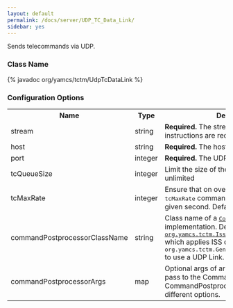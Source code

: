 ```yaml
---
layout: default
permalink: /docs/server/UDP_TC_Data_Link/
sidebar: yes
---
```


Sends telecommands via UDP.

### Class Name
{% javadoc org/yamcs/tctm/UdpTcDataLink %}


### Configuration Options

<table class="inline">
  <tr>
    <th>Name</th>
    <th>Type</th>
    <th>Description</th>
  </tr>
  <tr>
    <td class="code">stream</td>
    <td class="code">string</td>
    <td><b>Required.</b> The stream where command instructions are received</td>
  </tr>
  <tr>
    <td class="code">host</td>
    <td class="code">string</td>
    <td><strong>Required.</strong> The host of the TC provider</td>
  </tr>

  <tr>
    <td class="code">port</td>
    <td class="code">integer</td>
    <td><strong>Required.</strong> The UDP port to connect to</td>
  </tr>

  <tr>
    <td class="code">tcQueueSize</td>
    <td class="code">integer</td>
    <td>Limit the size of the queue. Default: unlimited</td>
  </tr>

  <tr>
    <td class="code">tcMaxRate</td>
    <td class="code">integer</td>
    <td>Ensure that on overage no more than <tt>tcMaxRate</tt> commands are issued during any given second. Default: unspecified</td>
  </tr>

  <tr>
    <td class="code">commandPostprocessorClassName</td>
    <td class="code">string</td>
    <td>
      Class name of a <a href="https://www.yamcs.org/yamcs/javadoc/index.html?org/yamcs/tctm/CommandPostprocessor.html"><tt>CommandPostprocessor</tt></a> implementation. Default is <a href="https://www.yamcs.org/yamcs/javadoc/index.html?org/yamcs/tctm/IssCommandPostprocessor.html"><tt>org.yamcs.tctm.IssCommandPostProcessor</tt></a> which applies ISS conventions. Put <tt>org.yamcs.tctm.GenericCommandPostProcessor</tt> to use a UDP Link.
    </td>
  </tr>

  <tr>
    <td class="code">commandPostprocessorArgs</td>
    <td class="code">map</td>
    <td>
      Optional args of arbitrary complexity to pass to the CommandPostprocessor. Each CommandPostprocessor may support different options.
    </td>
  </tr>
</table>
